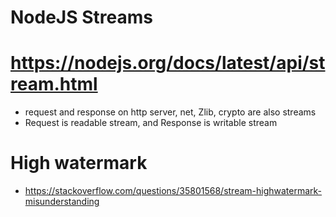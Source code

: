 # NodeJS Streams

# https://nodejs.org/docs/latest/api/stream.html

- request and response on http server, net, Zlib, crypto are also streams
- Request is readable stream, and Response is writable stream

# High watermark
- https://stackoverflow.com/questions/35801568/stream-highwatermark-misunderstanding





